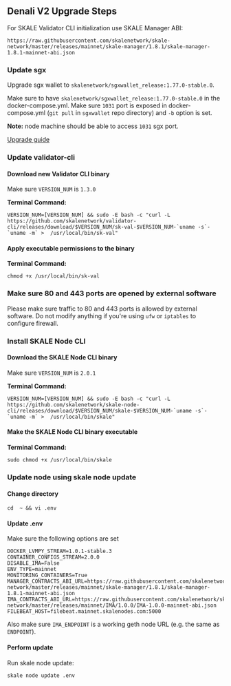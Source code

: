 ## Denali V2 Upgrade Steps

For SKALE Validator CLI initialization use SKALE Manager ABI:

`https://raw.githubusercontent.com/skalenetwork/skale-network/master/releases/mainnet/skale-manager/1.8.1/skale-manager-1.8.1-mainnet-abi.json`

### Update sgx

Upgrade sgx wallet to `skalenetwork/sgxwallet_release:1.77.0-stable.0`.

Make sure to have `skalenetwork/sgxwallet_release:1.77.0-stable.0` in the docker-compose.yml.
Make sure `1031` port is exposed in docker-compose.yml (`git pull` in `sgxwallet` repo directory) and `-b` option is set.

**Note:** node machine should be able to access `1031` sgx port.

[Upgrade guide](https://github.com/skalenetwork/sgxwallet/blob/develop/docs/run-in-hardware-mode.md#start-stop-and-upgrade-sgxwallet-containers)

### Update validator-cli

#### Download new Validator CLI binary

Make sure `VERSION_NUM` is `1.3.0`

**Terminal Command:**

```shell
VERSION_NUM=[VERSION_NUM] && sudo -E bash -c "curl -L https://github.com/skalenetwork/validator-cli/releases/download/$VERSION_NUM/sk-val-$VERSION_NUM-`uname -s`-`uname -m` >  /usr/local/bin/sk-val"
```

#### Apply executable permissions to the binary

**Terminal Command:**

```shell
chmod +x /usr/local/bin/sk-val
```

### Make sure 80 and 443 ports are opened by external software

Please make sure traffic to 80 and 443 ports is allowed by external software.
Do not modify anything if you're using `ufw` or `iptables` to configure firewall.

### Install SKALE Node CLI

#### Download the SKALE Node CLI binary

Make sure `VERSION_NUM` is `2.0.1`

**Terminal Command:**

```shell
VERSION_NUM=[VERSION_NUM] && sudo -E bash -c "curl -L https://github.com/skalenetwork/skale-node-cli/releases/download/$VERSION_NUM/skale-$VERSION_NUM-`uname -s`-`uname -m` >  /usr/local/bin/skale"

```

#### Make the SKALE Node CLI binary executable

**Terminal Command:**

```shell
sudo chmod +x /usr/local/bin/skale
```

### Update node using skale node update

#### Change directory
```shell
cd  ~ && vi .env
```

#### Update .env

Make sure the following options are set

```shell
DOCKER_LVMPY_STREAM=1.0.1-stable.3
CONTAINER_CONFIGS_STREAM=2.0.0
DISABLE_IMA=False
ENV_TYPE=mainnet
MONITORING_CONTAINERS=True
MANAGER_CONTRACTS_ABI_URL=https://raw.githubusercontent.com/skalenetwork/skale-network/master/releases/mainnet/skale-manager/1.8.1/skale-manager-1.8.1-mainnet-abi.json
IMA_CONTRACTS_ABI_URL=https://raw.githubusercontent.com/skalenetwork/skale-network/master/releases/mainnet/IMA/1.0.0/IMA-1.0.0-mainnet-abi.json
FILEBEAT_HOST=filebeat.mainnet.skalenodes.com:5000
```

Also make sure `IMA_ENDPOINT` is a working geth node URL (e.g. the same as `ENDPOINT`).

#### Perform update

Run skale node update:
```shell
skale node update .env
```
